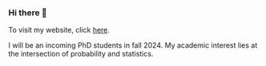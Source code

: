 ### Hi there 👋

To visit my website, click [here](https://fredcheng02.github.io).

I will be an incoming PhD students in fall 2024. My academic interest lies at the intersection of probability and statistics.

<!--
**fredcheng02/fredcheng02** is a ✨ _special_ ✨ repository because its `README.md` (this file) appears on your GitHub profile.

Here are some ideas to get you started:

- 🔭 I’m currently working on ...
- 🌱 I’m currently learning ...
- 👯 I’m looking to collaborate on ...
- 🤔 I’m looking for help with ...
- 💬 Ask me about ...
- 📫 How to reach me: ...
- 😄 Pronouns: ...
- ⚡ Fun fact: ...
-->
